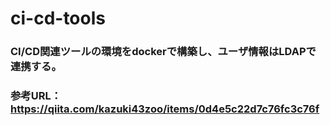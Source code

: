 # ci-cd-tools
### CI/CD関連ツールの環境をdockerで構築し、ユーザ情報はLDAPで連携する。 
### 参考URL：https://qiita.com/kazuki43zoo/items/0d4e5c22d7c76fc3c76f


